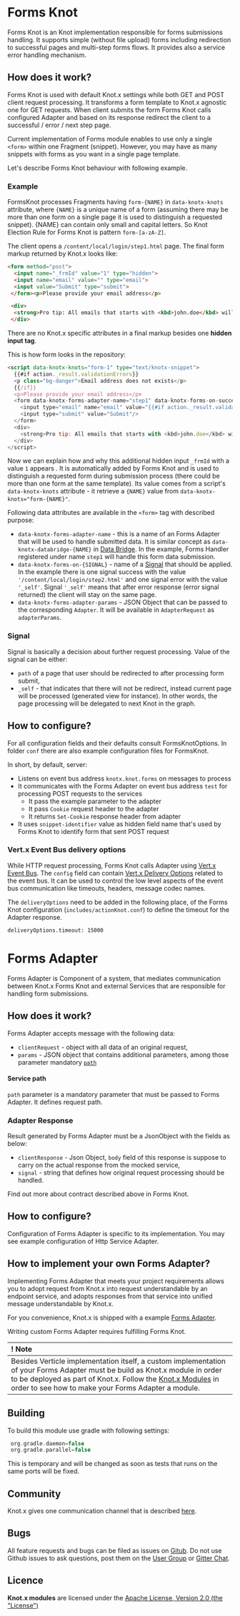 # Forms Knot
Forms Knot is an Knot implementation responsible for forms submissions handling. It supports
simple (without file upload) forms including redirection to successful pages and multi-step forms flows.
It provides also a service error handling mechanism.

## How does it work?
Forms Knot is used with default Knot.x settings while both GET and POST client request processing.
It transforms a form template to Knot.x agnostic one for GET requests. When client submits the form
Forms Knot calls configured Adapter and based on its response redirect the client to a
successful / error / next step page.

Current implementation of Forms module enables to use only a single `<form>` within one Fragment (snippet).
However, you may have as many snippets with forms as you want in a single page template.

Let's describe Forms Knot behaviour with following example.

### Example
FormsKnot processes Fragments having `form-{NAME}` in `data-knotx-knots` attribute,
where `{NAME}` is a unique name of a form (assuming there may be more than one form on a single page
it is used to distinguish a requested snippet). {NAME} can contain only small and capital letters. So
Knot Election Rule for Forms Knot is pattern `form-[a-zA-Z]`.

The client opens a `/content/local/login/step1.html` page. The final form markup returned by Knot.x looks like:

```html
<form method="post">
  <input name="_frmId" value="1" type="hidden">
  <input name="email" value="" type="email">
  <input value="Submit" type="submit">
 </form><p>Please provide your email address</p>

 <div>
  <strong>Pro tip: All emails that starts with <kbd>john.doe</kbd> will be accepted.</strong>
 </div>
```

There are no Knot.x specific attributes in a final markup besides one **hidden input tag**.

This is how form looks in the repository:

```html
<script data-knotx-knots="form-1" type="text/knotx-snippet">
  {{#if action._result.validationErrors}}
  <p class="bg-danger">Email address does not exists</p>
  {{/if}}
  <p>Please provide your email address</p>
  <form data-knotx-forms-adapter-name="step1" data-knotx-forms-on-success="/content/local/login/step2.html" data-knotx-forms-on-error="_self" data-knotx-forms-adapter-name-params='{"myKey":"myValue"}' method="post">
    <input type="email" name="email" value="{{#if action._result.validationError}} {{action._result.form.email}} {{/if}}" />
    <input type="submit" value="Submit"/>
  </form>
  <div>
    <strong>Pro tip: All emails that starts with <kbd>john.doe</kbd> will be accepted.</strong>
  </div>
</script>
```

Now we can explain how and why this additional hidden input `_frmId` with a value `1` appears . It
is automatically added by Forms Knot and is used to distinguish a requested form during submission process
(there could be more than one form at the same template). Its value comes from a script's `data-knotx-knots`
attribute - it retrieve a `{NAME}` value from `data-knotx-knots="form-{NAME}"`.

Following data attributes are available in the `<form>` tag with described purpose:
- `data-knotx-forms-adapter-name` - this is a name of an Forms Adapter that will be used to handle submitted data.
It is similar concept as `data-knotx-databridge-{NAME}` in [Data Bridge](https://github.com/Knotx/knotx-data-bridge). In the example,
Forms Handler registered under name `step1` will handle this form data submission.
- `data-knotx-forms-on-{SIGNAL}` - name of a [Signal](#Signal) that should be applied. In the example
there is one signal success with the value `'/content/local/login/step2.html'` and one signal error
with the value `'_self'`. Signal `'_self'` means that after error response (error signal returned)
the client will stay on the same page.
- `data-knotx-forms-adapter-params` - JSON Object that can be passed to the corresponding `Adapter`. It will be
available in `AdapterRequest` as `adapterParams`. 


### Signal
Signal is basically a decision about further request processing. Value of the signal can be either:
- `path` of a page that user should be redirected to after processing form submit,
- `_self` - that indicates that there will not be redirect, instead current page will be processed (generated view for instance).
In other words, the page processing will be delegated to next Knot in the graph.

## How to configure?
For all configuration fields and their defaults consult FormsKnotOptions. 
In folder `conf` there are also example configuration files for FormsKnot.

In short, by default, server:
- Listens on event bus address `knotx.knot.forms` on messages to process
- It communicates with the Forms Adapter on event bus address `test` for processing POST requests to the services
  - It pass the example parameter to the adapter
  - It pass `Cookie` request header to the adapter
  - It returns `Set-Cookie` response header from adapter
- It uses `snippet-identifier` value as hidden field name that's used by Forms Knot to identify form that sent POST request

### Vert.x Event Bus delivery options

While HTTP request processing, Forms Knot calls Adapter using 
[Vert.x Event Bus](http://vertx.io/docs/apidocs/io/vertx/core/eventbus/EventBus.html). The `config` field can contain 
[Vert.x Delivery Options](http://vertx.io/docs/apidocs/io/vertx/core/eventbus/DeliveryOptions.html) related to the event 
bus. It can be used to control the low level aspects of the event bus communication like timeouts, headers, message 
codec names.

The `deliveryOptions` need to be added in the following place, of the Forms Knot configuration (`includes/actionKnot.conf`) to define the 
timeout for the Adapter response.
```hocon
deliveryOptions.timeout: 15000
```

# Forms Adapter
Forms Adapter is Component of a system, that mediates communication between Knot.x Forms Knot
and external Services that are responsible for handling form submissions.


## How does it work?
Forms Adapter accepts message with the following data:

- `clientRequest` - object with all data of an original request,
- `params` - JSON object that contains additional parameters, among those parameter mandatory 
[`path`](#service-path) 

#### Service path
`path` parameter is a mandatory parameter that must be passed to Forms Adapter. 
It defines request path.

### Adapter Response
Result generated by Forms Adapter must be a JsonObject with the fields as below:
- `clientResponse` - Json Object, `body` field of this response is suppose to carry on the actual 
response from the mocked service,
- `signal` - string that defines how original request processing should be handled.

Find out more about contract described above in Forms Knot.

## How to configure?
Configuration of Forms Adapter is specific to its implementation. You may see example configuration 
of Http Service Adapter.

## How to implement your own Forms Adapter?
Implementing Forms Adapter that meets your project requirements allows 
you to adopt request from Knot.x into request understandable by an endpoint service, and adopts 
responses from that service into unified message understandable by Knot.x.

For you convenience, Knot.x is shipped with a example [Forms Adapter](https://github.com/Knotx/knotx-example-project/tree/master/acme-action-adapter-http).

Writing custom Forms Adapter requires fulfilling Forms Knot.

| ! Note |
|:------ |
| Besides Verticle implementation itself, a custom implementation of your Forms Adapter must be build as Knot.x module in order to be deployed as part of Knot.x. Follow the [Knot.x Modules](https://github.com/Cognifide/knotx/wiki/KnotxModules) in order to see how to make your Forms Adapter a module. | 

## Building
To build this module use gradle with following settings:
```gradle
 org.gradle.daemon=false
 org.gradle.parallel=false
```
This is temporary and will be changed as soon as tests that runs on the same ports will be fixed.

## Community
Knot.x gives one communication channel that is described [here](https://github.com/Cognifide/knotx#community).

## Bugs
All feature requests and bugs can be filed as issues on [Gitub](https://github.com/Knotx/knotx-data-bridge/issues).
Do not use Github issues to ask questions, post them on the [User Group](https://groups.google.com/forum/#!forum/knotx) or [Gitter Chat](https://gitter.im/Knotx/Lobby).

## Licence
**Knot.x modules** are licensed under the [Apache License, Version 2.0 (the "License")](https://www.apache.org/licenses/LICENSE-2.0.txt)
